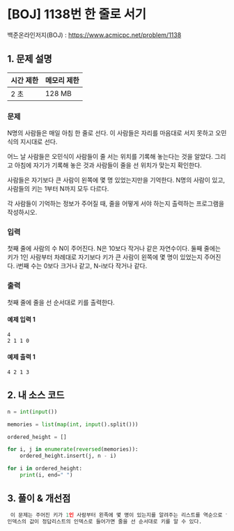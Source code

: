 # [BOJ] 1138번 한 줄로 서기

백준온라인저지(BOJ) :  https://www.acmicpc.net/problem/1138



## 1. 문제 설명

| 시간 제한 | 메모리 제한 | 
| :-------- | :---------- |
| 2 초      | 128 MB      | 

### 문제

N명의 사람들은 매일 아침 한 줄로 선다. 이 사람들은 자리를 마음대로 서지 못하고 오민식의 지시대로 선다.

어느 날 사람들은 오민식이 사람들이 줄 서는 위치를 기록해 놓는다는 것을 알았다. 그리고 아침에 자기가 기록해 놓은 것과 사람들이 줄을 선 위치가 맞는지 확인한다.

사람들은 자기보다 큰 사람이 왼쪽에 몇 명 있었는지만을 기억한다. N명의 사람이 있고, 사람들의 키는 1부터 N까지 모두 다르다.

각 사람들이 기억하는 정보가 주어질 때, 줄을 어떻게 서야 하는지 출력하는 프로그램을 작성하시오.

### 입력

첫째 줄에 사람의 수 N이 주어진다. N은 10보다 작거나 같은 자연수이다. 둘째 줄에는 키가 1인 사람부터 차례대로 자기보다 키가 큰 사람이 왼쪽에 몇 명이 있었는지 주어진다. i번째 수는 0보다 크거나 같고, N-i보다 작거나 같다.

### 출력

첫째 줄에 줄을 선 순서대로 키를 출력한다.

#### 예제 입력 1

```
4
2 1 1 0
```

#### 예제 출력 1

```
4 2 1 3
```


## 2. 내 소스 코드

```python
n = int(input())

memories = list(map(int, input().split()))

ordered_height = []

for i, j in enumerate(reversed(memories)):
    ordered_height.insert(j, n - i)

for i in ordered_height:
    print(i, end=" ")
```



## 3. 풀이 & 개선점

```python
 이 문제는 주어진 키가 1인 사람부터 왼족에 몇 명이 있는지를 알려주는 리스트를 역순으로 for문을 이용한다. 키가 큰 사람부터 보게 되므로 해당
인덱스의 값이 정답리스트의 인덱스로 들어가면 줄을 선 순서대로 키를 알 수 있다.
```